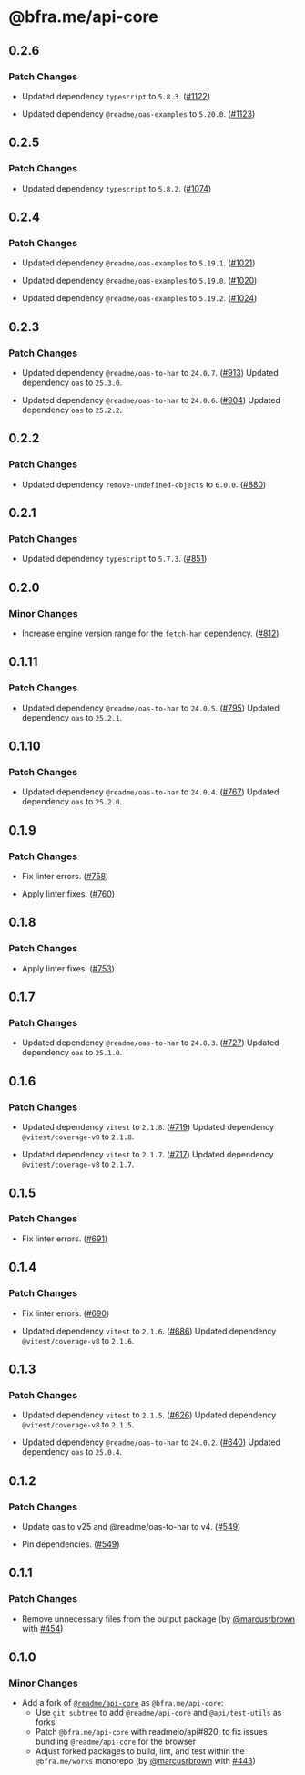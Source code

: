 # @bfra.me/api-core

## 0.2.6
### Patch Changes


- Updated dependency `typescript` to `5.8.3`. ([#1122](https://github.com/bfra-me/works/pull/1122))


- Updated dependency `@readme/oas-examples` to `5.20.0`. ([#1123](https://github.com/bfra-me/works/pull/1123))

## 0.2.5
### Patch Changes


- Updated dependency `typescript` to `5.8.2`. ([#1074](https://github.com/bfra-me/works/pull/1074))

## 0.2.4
### Patch Changes


- Updated dependency `@readme/oas-examples` to `5.19.1`. ([#1021](https://github.com/bfra-me/works/pull/1021))


- Updated dependency `@readme/oas-examples` to `5.19.0`. ([#1020](https://github.com/bfra-me/works/pull/1020))


- Updated dependency `@readme/oas-examples` to `5.19.2`. ([#1024](https://github.com/bfra-me/works/pull/1024))

## 0.2.3
### Patch Changes


- Updated dependency `@readme/oas-to-har` to `24.0.7`. ([#913](https://github.com/bfra-me/works/pull/913))
  Updated dependency `oas` to `25.3.0`.

- Updated dependency `@readme/oas-to-har` to `24.0.6`. ([#904](https://github.com/bfra-me/works/pull/904))
  Updated dependency `oas` to `25.2.2`.

## 0.2.2
### Patch Changes


- Updated dependency `remove-undefined-objects` to `6.0.0`. ([#880](https://github.com/bfra-me/works/pull/880))

## 0.2.1
### Patch Changes


- Updated dependency `typescript` to `5.7.3`. ([#851](https://github.com/bfra-me/works/pull/851))

## 0.2.0
### Minor Changes


- Increase engine version range for the `fetch-har` dependency. ([#812](https://github.com/bfra-me/works/pull/812))

## 0.1.11
### Patch Changes


- Updated dependency `@readme/oas-to-har` to `24.0.5`. ([#795](https://github.com/bfra-me/works/pull/795))
  Updated dependency `oas` to `25.2.1`.

## 0.1.10
### Patch Changes


- Updated dependency `@readme/oas-to-har` to `24.0.4`. ([#767](https://github.com/bfra-me/works/pull/767))
  Updated dependency `oas` to `25.2.0`.

## 0.1.9
### Patch Changes


- Fix linter errors. ([#758](https://github.com/bfra-me/works/pull/758))


- Apply linter fixes. ([#760](https://github.com/bfra-me/works/pull/760))

## 0.1.8
### Patch Changes


- Apply linter fixes. ([#753](https://github.com/bfra-me/works/pull/753))

## 0.1.7
### Patch Changes


- Updated dependency `@readme/oas-to-har` to `24.0.3`. ([#727](https://github.com/bfra-me/works/pull/727))
  Updated dependency `oas` to `25.1.0`.

## 0.1.6
### Patch Changes


- Updated dependency `vitest` to `2.1.8`. ([#719](https://github.com/bfra-me/works/pull/719))
  Updated dependency `@vitest/coverage-v8` to `2.1.8`.

- Updated dependency `vitest` to `2.1.7`. ([#717](https://github.com/bfra-me/works/pull/717))
  Updated dependency `@vitest/coverage-v8` to `2.1.7`.

## 0.1.5
### Patch Changes


- Fix linter errors. ([#691](https://github.com/bfra-me/works/pull/691))

## 0.1.4
### Patch Changes


- Fix linter errors. ([#690](https://github.com/bfra-me/works/pull/690))


- Updated dependency `vitest` to `2.1.6`. ([#686](https://github.com/bfra-me/works/pull/686))
  Updated dependency `@vitest/coverage-v8` to `2.1.6`.

## 0.1.3
### Patch Changes


- Updated dependency `vitest` to `2.1.5`. ([#626](https://github.com/bfra-me/works/pull/626))
  Updated dependency `@vitest/coverage-v8` to `2.1.5`.

- Updated dependency `@readme/oas-to-har` to `24.0.2`. ([#640](https://github.com/bfra-me/works/pull/640))
  Updated dependency `oas` to `25.0.4`.

## 0.1.2
### Patch Changes


- Update oas to v25 and @readme/oas-to-har to v4. ([#549](https://github.com/bfra-me/works/pull/549))


- Pin dependencies. ([#549](https://github.com/bfra-me/works/pull/549))

## 0.1.1
### Patch Changes



- Remove unnecessary files from the output package (by [@marcusrbrown](https://github.com/marcusrbrown) with [#454](https://github.com/bfra-me/works/pull/454))

## 0.1.0
### Minor Changes



- Add a fork of [`@readme/api-core`](https://github.com/readmeio/api/tree/main/packages/core) as `@bfra.me/api-core`:  
  - Use `git subtree` to add `@readme/api-core` and `@api/test-utils` as forks
  - Patch `@bfra.me/api-core` with readmeio/api#820, to fix issues bundling `@readme/api-core` for the browser
  - Adjust forked packages to build, lint, and test within the `@bfra.me/works` monorepo (by [@marcusrbrown](https://github.com/marcusrbrown) with [#443](https://github.com/bfra-me/works/pull/443))
